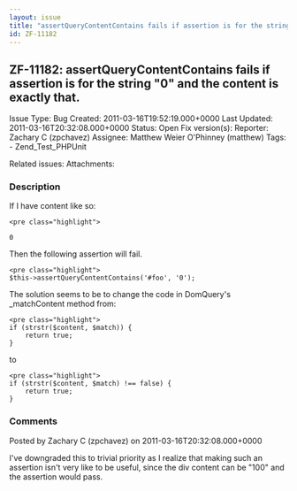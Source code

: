 ```yaml
---
layout: issue
title: "assertQueryContentContains fails if assertion is for the string &quot;0&quot; and the content is exactly that."
id: ZF-11182
---
```


ZF-11182: assertQueryContentContains fails if assertion is for the string "0" and the content is exactly that.
--------------------------------------------------------------------------------------------------------------

 Issue Type: Bug Created: 2011-03-16T19:52:19.000+0000 Last Updated: 2011-03-16T20:32:08.000+0000 Status: Open Fix version(s): 
 Reporter:  Zachary C (zpchavez)  Assignee:  Matthew Weier O'Phinney (matthew)  Tags: - Zend\_Test\_PHPUnit
 
 Related issues: 
 Attachments: 
### Description

If I have content like so:

 
    <pre class="highlight">


`0`


Then the following assertion will fail.

 
    <pre class="highlight">
    $this->assertQueryContentContains('#foo', '0');


The solution seems to be to change the code in DomQuery's \_matchContent method from:

 
    <pre class="highlight">
    if (strstr($content, $match)) {
        return true;
    }


to

 
    <pre class="highlight">
    if (strstr($content, $match) !== false) {
        return true;
    }


 

 

### Comments

Posted by Zachary C (zpchavez) on 2011-03-16T20:32:08.000+0000

I've downgraded this to trivial priority as I realize that making such an assertion isn't very like to be useful, since the div content can be "100" and the assertion would pass.

 

 
